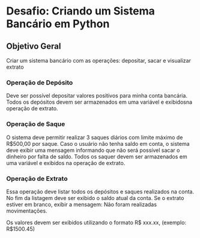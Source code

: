 # Desafio: Criando um Sistema Bancário em Python

## Objetivo Geral
Criar um sistema bancário com as operações: depositar, sacar e visualizar extrato

### Operação de Depósito
Deve ser possível depositar valores positivos para minha conta bancária. Todos os depósitos devem ser armazenados em uma variável e exibidosna operação de extrato.

### Operação de Saque
O sistema deve permitir realizar 3 saques diários com limite máximo de R$500,00 por saque. Caso o usuário não tenha saldo em conta, o sistema deve exibir uma mensagem informando que não será possível sacar o dinheiro por falta de saldo. Todos os saquer devem ser armazenados em uma variável e exibidos na operação de extrato.

### Operação de Extrato
Essa operação deve listar todos os depósitos e saques realizados na conta. No fim da listagem deve ser exibido o saldo atual da conta. Se o extrato estiver em branco, exibir a mensagem: Não foram realizadas movimentações.

Os valores devem ser exibidos utilizando o formato R$ xxx.xx, (exemplo: R$1500.45)
